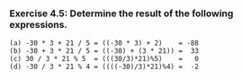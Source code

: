 ###  Exercise 4.5: Determine the result of the following expressions.
    (a) -30 * 3 + 21 / 5 = ((-30 * 3) + 2)    = -88    
    (b) -30 + 3 * 21 / 5 = ((-30) + (3 * 21)) =  33
    (c) 30 / 3 * 21 % 5  = (((30/3)*21)%5)    =   0
    (d) -30 / 3 * 21 % 4 = ((((-30)/3)*21)%4) =  -2